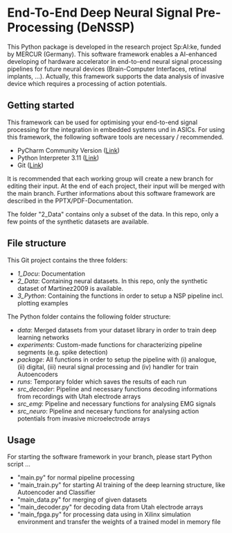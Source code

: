 # End-To-End Deep Neural Signal Pre-Processing (DeNSSP)
This Python package is developed in the research project Sp:AI:ke, funded by MERCUR (Germany). This software framework enables a AI-enhanced developing of hardware accelerator in end-to-end neural signal processing pipelines for future neural devices (Brain-Computer Interfaces, retinal implants, ...).
Actually, this framework supports the data analysis of invasive device which requires a processing of action potentials.

## Getting started
This framework can be used for optimising your end-to-end signal processing for the integration in embedded systems und in ASICs. For using this framework, the following software tools are necessary / recommended.
- PyCharm Community Version ([Link](https://www.jetbrains.com/de-de/pycharm/download/#section=windows))
- Python Interpreter 3.11 ([Link](https://www.python.org/downloads/release/python-3116/))
- Git ([Link](https://git-scm.com/downloads))

It is recommended that each working group will create a new branch for editing their input. At the end of each project, their input will be merged with the main branch. Further informations about this software framework are described in the PPTX/PDF-Documentation.

The folder "2_Data" contains only a subset of the data. In this repo, only a few points of the synthetic datasets are available.

## File structure
This Git project contains the three folders:
- _1_Docu_: Documentation 
- _2_Data_: Containing neural datasets. In this repo, only the synthetic dataset of Martinez2009 is available.
- _3_Python_: Containing the functions in order to setup a NSP pipeline incl. plotting examples

The Python folder contains the following folder structure:
- _data_: Merged datasets from your dataset library in order to train deep learning networks
- _experiments_: Custom-made functions for characterizing pipeline segments (e.g. spike detection)
- _package_: All functions in order to setup the pipeline with (i) analogue, (ii) digital, (iii) neural signal processing and (iv) handler for train Autoencoders
- _runs_: Temporary folder which saves the results of each run
- _src_decoder_: Pipeline and necessary functions decoding informations from recordings with Utah electrode arrays
- _src_emg_: Pipeline and necessary functions for analysing EMG signals
- _src_neuro_: Pipeline and necesary functions for analysing action potentials from invasive microelectrode arrays

## Usage
For starting the software framework in your branch, please start Python script ...
- "main.py" for normal pipeline processing
- "main_train.py" for starting AI training of the deep learning structure, like Autoencoder and Classifier
- "main_data.py" for merging of given datasets
- "main_decoder.py" for decoding data from Utah electrode arrays
- "main_fpga.py" for processing data using in Xilinx simulation environment and transfer the weights of a trained model in memory file 

